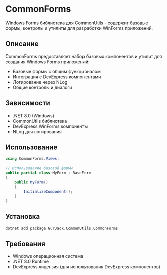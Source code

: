 # CommonForms

Windows Forms библиотека для CommonUtils - содержит базовые формы, контролы и утилиты для разработки WinForms приложений.

## Описание

CommonForms предоставляет набор базовых компонентов и утилит для создания Windows Forms приложений:

- Базовые формы с общим функционалом
- Интеграция с DevExpress компонентами
- Логирование через NLog
- Общие контролы и диалоги

## Зависимости

- .NET 8.0 (Windows)
- CommonUtils библиотека
- DevExpress WinForms компоненты
- NLog для логирования

## Использование

```csharp
using CommonForms.Views;

// Использование базовой формы
public partial class MyForm : BaseForm
{
    public MyForm()
    {
        InitializeComponent();
    }
}
```

## Установка

```bash
dotnet add package GurJack.CommonUtils.CommonForms
```

## Требования

- Windows операционная система
- .NET 8.0 Runtime
- DevExpress лицензия (для использования DevExpress компонентов)
